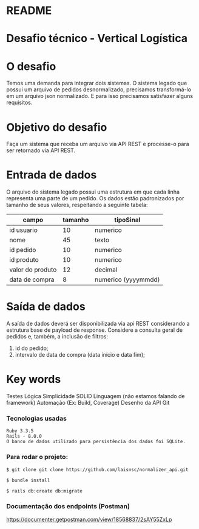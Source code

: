 # README

# Desafio técnico - Vertical Logística

# O desafio
Temos uma demanda para integrar dois sistemas. O sistema legado que possui um arquivo de
pedidos desnormalizado, precisamos transformá-lo em um arquivo json normalizado. E para isso
precisamos satisfazer alguns requisitos.

# Objetivo do desafio
Faça um sistema que receba um arquivo via API REST e processe-o para ser retornado via API
REST.

# Entrada de dados
O arquivo do sistema legado possui uma estrutura em que cada linha representa uma parte de um
pedido. Os dados estão padronizados por tamanho de seus valores, respeitando a seguinte tabela:

| campo            | tamanho | tipoSinal           |
|------------------|---------|---------------------|
| id usuario       | 10      | numerico            |
| nome             | 45      | texto               |
| id pedido        | 10      | numerico            |
| id produto       | 10      | numerico            |
| valor do produto | 12      | decimal             |
| data de compra   | 8       | numerico (yyyymmdd) |

# Saída de dados
A saída de dados deverá ser disponibilizada via api REST considerando a estrutura base de payload
de response. Considere a consulta geral de pedidos e, também, a inclusão de filtros:

1. id do pedido;
2. intervalo de data de compra (data início e data fim);


# Key words
Testes
Lógica
Simplicidade
SOLID
Linguagem (não estamos falando de framework)
Automação (Ex: Build, Coverage)
Desenho da API
Git

### Tecnologias usadas
```
Ruby 3.3.5
Rails - 8.0.0
O banco de dados utilizado para persistência dos dados foi SQLite.
```

### Para rodar o projeto:
```
$ git clone git clone https://github.com/laisnsc/normalizer_api.git
```
```
$ bundle install
```
```
$ rails db:create db:migrate
```

### Documentação dos endpoints (Postman)

https://documenter.getpostman.com/view/18568837/2sAY55ZxLp    
